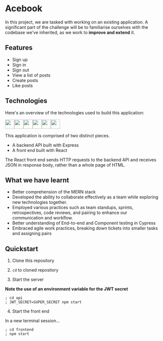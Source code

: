 # Acebook

In this project, we are tasked with working on an existing application. A significant part of the challenge will be to familiarise ourselves with the codebase we've inherited, as we work to **improve and extend** it.

## Features

- Sign up
- Sign in
- Sign out
- View a list of posts
- Create posts
- Like posts

## Technologies

Here's an overview of the technologies used to build this application:

<img height="30" src="https://img.shields.io/badge/react-%2320232a.svg?style=for-the-badge&logo=react&logoColor=%2361DAFB" /><img height="30" src="https://img.shields.io/badge/Postman-FF6C37?style=for-the-badge&logo=postman&logoColor=white" /><img height="30" src="https://img.shields.io/badge/express.js-%23404d59.svg?style=for-the-badge&logo=express&logoColor=%2361DAFB" /><img height="30" src="https://img.shields.io/badge/MongoDB-%234ea94b.svg?style=for-the-badge&logo=mongodb&logoColor=white" /><img height="30" src="https://img.shields.io/badge/-jest-%23C21325?style=for-the-badge&logo=jest&logoColor=white" /><img height="30" src="https://img.shields.io/badge/-cypress-%23E5E5E5?style=for-the-badge&logo=cypress&logoColor=058a5e" />

This application is comprised of two distinct pieces.

- A backend API built with Express
- A front end built with React

The React front end sends HTTP requests to the backend API and receives JSON in response body, rather than a whole page of HTML.
  
## What we have learnt

- Better comprehension of the MERN stack
- Developed the ability to collaborate effectively as a team while exploring new technologies together.
- Employed various practices such as team standups, sprints, retrospectives, code reviews, and pairing to enhance our communication and workflow.
- Better understanding of End-to-end and Component testing in Cypress
- Embraced agile work practices, breaking down tickets into smaller tasks and assigning pairs 

## Quickstart

1. Clone this repository
   
2. `cd` to cloned repository

3. Start the server

  **Note the use of an environment variable for the JWT secret**

   ```
   ; cd api
   ; JWT_SECRET=SUPER_SECRET npm start
   ```
4. Start the front end

  In a new terminal session...

  ```
  ; cd frontend
  ; npm start
  ```
